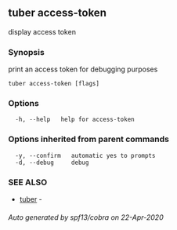 ## tuber access-token

display access token

### Synopsis

print an access token for debugging purposes

```
tuber access-token [flags]
```

### Options

```
  -h, --help   help for access-token
```

### Options inherited from parent commands

```
  -y, --confirm   automatic yes to prompts
  -d, --debug     debug
```

### SEE ALSO

* [tuber](tuber.md)	 - 

###### Auto generated by spf13/cobra on 22-Apr-2020
